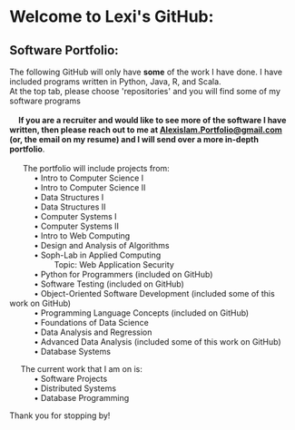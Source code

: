 #  Welcome to Lexi's GitHub: 
<!--
**lexilamonica/lexilamonica** is a ✨ _special_ ✨ repository because its `README.md` (this file) appears on your GitHub profile.

Here are some ideas to get you started:

- 🔭 I’m currently working on ...
- 🌱 I’m currently learning ...
- 👯 I’m looking to collaborate on ...
- 🤔 I’m looking for help with ...
- 💬 Ask me about ...
- 📫 How to reach me: ...
- 😄 Pronouns: ...
- ⚡ Fun fact: ...
-->
## Software Portfolio: 
 The following GitHub will only have **some** of the work I have done. I have included programs written in Python, Java, R, and Scala. <br />  At the top tab, please choose 'repositories' and you will find some of my software programs  <br /> 
<br /> &nbsp;&nbsp;&nbsp; **If you are a recruiter and would like to see more of the software I have written, then please reach out to me at Alexislam.Portfolio@gmail.com (or, the email on my resume) and I will send over a more in-depth portfolio**. <br /> 
<br /> 
   &nbsp;&nbsp;&nbsp;&nbsp;&nbsp; The portfolio will include projects from: <br />
   &nbsp;&nbsp;&nbsp;&nbsp;&nbsp;&nbsp;&nbsp;&nbsp;&nbsp;&nbsp; • Intro to Computer Science I <br />
   &nbsp;&nbsp;&nbsp;&nbsp;&nbsp;&nbsp;&nbsp;&nbsp;&nbsp;&nbsp; • Intro to Computer Science II <br />
   &nbsp;&nbsp;&nbsp;&nbsp;&nbsp;&nbsp;&nbsp;&nbsp;&nbsp;&nbsp; • Data Structures I <br />
   &nbsp;&nbsp;&nbsp;&nbsp;&nbsp;&nbsp;&nbsp;&nbsp;&nbsp;&nbsp; • Data Structures II <br />
   &nbsp;&nbsp;&nbsp;&nbsp;&nbsp;&nbsp;&nbsp;&nbsp;&nbsp;&nbsp; • Computer Systems I <br />
   &nbsp;&nbsp;&nbsp;&nbsp;&nbsp;&nbsp;&nbsp;&nbsp;&nbsp;&nbsp; • Computer Systems II <br />
   &nbsp;&nbsp;&nbsp;&nbsp;&nbsp;&nbsp;&nbsp;&nbsp;&nbsp;&nbsp; • Intro to Web Computing <br />
   &nbsp;&nbsp;&nbsp;&nbsp;&nbsp;&nbsp;&nbsp;&nbsp;&nbsp;&nbsp; • Design and Analysis of Algorithms <br />
   &nbsp;&nbsp;&nbsp;&nbsp;&nbsp;&nbsp;&nbsp;&nbsp;&nbsp;&nbsp; • Soph-Lab in Applied Computing <br /> 
   &nbsp;&nbsp;&nbsp;&nbsp;&nbsp;&nbsp;&nbsp;&nbsp;&nbsp;&nbsp;&nbsp;&nbsp;&nbsp;&nbsp;&nbsp;&nbsp;&nbsp;&nbsp;&nbsp;&nbsp;Topic: Web Application Security <br />
   &nbsp;&nbsp;&nbsp;&nbsp;&nbsp;&nbsp;&nbsp;&nbsp;&nbsp;&nbsp; • Python for Programmers (included on GitHub) <br />
   &nbsp;&nbsp;&nbsp;&nbsp;&nbsp;&nbsp;&nbsp;&nbsp;&nbsp;&nbsp; • Software Testing (included on GitHub) <br />
   &nbsp;&nbsp;&nbsp;&nbsp;&nbsp;&nbsp;&nbsp;&nbsp;&nbsp;&nbsp; • Object-Oriented Software Development (included some of this work on GitHub) <br />
   &nbsp;&nbsp;&nbsp;&nbsp;&nbsp;&nbsp;&nbsp;&nbsp;&nbsp;&nbsp; • Programming Language Concepts (included on GitHub) <br />
   &nbsp;&nbsp;&nbsp;&nbsp;&nbsp;&nbsp;&nbsp;&nbsp;&nbsp;&nbsp; • Foundations of Data Science <br />
   &nbsp;&nbsp;&nbsp;&nbsp;&nbsp;&nbsp;&nbsp;&nbsp;&nbsp;&nbsp; • Data Analysis and Regression <br /> 
   &nbsp;&nbsp;&nbsp;&nbsp;&nbsp;&nbsp;&nbsp;&nbsp;&nbsp;&nbsp; • Advanced Data Analysis (included some of this work on GitHub) <br />
   &nbsp;&nbsp;&nbsp;&nbsp;&nbsp;&nbsp;&nbsp;&nbsp;&nbsp;&nbsp; • Database Systems <br />
  
  &nbsp;&nbsp;&nbsp;&nbsp; The current work that I am on is: <br />
   &nbsp;&nbsp;&nbsp;&nbsp;&nbsp;&nbsp;&nbsp;&nbsp;&nbsp;&nbsp; • Software Projects <br />
   &nbsp;&nbsp;&nbsp;&nbsp;&nbsp;&nbsp;&nbsp;&nbsp;&nbsp;&nbsp; • Distributed Systems <br />
   &nbsp;&nbsp;&nbsp;&nbsp;&nbsp;&nbsp;&nbsp;&nbsp;&nbsp;&nbsp; • Database Programming <br />
    
 Thank you for stopping by! 
 

